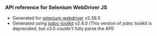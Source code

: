 ### API reference for Selenium WebDriver JS 

- Generated for [selenium-webdriver](https://npmjs.org/package/selenium-webdriver) v2.39.0
- Generated using [jsdoc-toolkit](https://code.google.com/p/jsdoc-toolkit/) v2.4.0 (This version of jsdoc toolkit is deprecated, but v3.0 couldn't fully parse the API)
